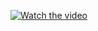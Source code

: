 [![Watch the video](https://img.youtube.com/vi/kXohRxmwS7c/maxresdefault.jpg)](https://www.youtube.com/watch?v=kXohRxmwS7c)
